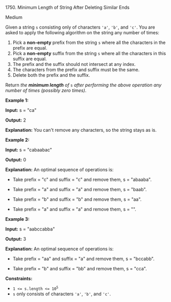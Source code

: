 1750\. Minimum Length of String After Deleting Similar Ends

Medium

Given a string `s` consisting only of characters `'a'`, `'b'`, and `'c'`. You are asked to apply the following algorithm on the string any number of times:

1.  Pick a **non-empty** prefix from the string `s` where all the characters in the prefix are equal.
2.  Pick a **non-empty** suffix from the string `s` where all the characters in this suffix are equal.
3.  The prefix and the suffix should not intersect at any index.
4.  The characters from the prefix and suffix must be the same.
5.  Delete both the prefix and the suffix.

Return _the **minimum length** of_ `s` _after performing the above operation any number of times (possibly zero times)_.

**Example 1:**

**Input:** s = "ca"

**Output:** 2

**Explanation:** You can't remove any characters, so the string stays as is.

**Example 2:**

**Input:** s = "cabaabac"

**Output:** 0

**Explanation:** An optimal sequence of operations is: 

- Take prefix = "c" and suffix = "c" and remove them, s = "abaaba". 

- Take prefix = "a" and suffix = "a" and remove them, s = "baab". 

- Take prefix = "b" and suffix = "b" and remove them, s = "aa". 

- Take prefix = "a" and suffix = "a" and remove them, s = "".

**Example 3:**

**Input:** s = "aabccabba"

**Output:** 3

**Explanation:** An optimal sequence of operations is: 

- Take prefix = "aa" and suffix = "a" and remove them, s = "bccabb". 

- Take prefix = "b" and suffix = "bb" and remove them, s = "cca".

**Constraints:**

*   <code>1 <= s.length <= 10<sup>5</sup></code>
*   `s` only consists of characters `'a'`, `'b'`, and `'c'`.